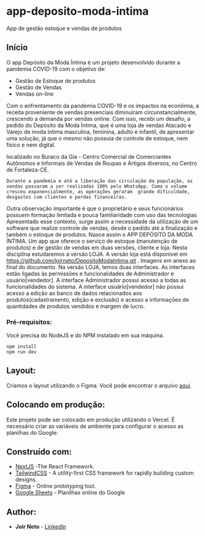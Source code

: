 # app-deposito-moda-intima

App de gestão estoque e vendas de produtos
 
## Início

  O app Depósito da Moda Íntima é um projeto desenvolvido durante a pandemia COVID-19 com o objetivo de:
  * Gestão de Estoque de produtos
  * Gestão de Vendas
  * Vendas on-line
  
  Com o enfrentamento da pandemia COVID-19 e os impactos na econômia, a receita proveniente de vendas presenciais diminuiram circunstancialmente, crescendo a demanda por vendas online. Com isso, recebi um desafio, a pedido do Depósito da Moda Íntima, que é uma loja de vendas Atacado e Varejo de moda íntima masculina, feminina, adulto e infantil, de apresentar uma solução, já que o mesmo não possuia de controle de estoque, nem físico e nem digital.
  
   localizado no Buraco da Gia - Centro Comercial de Comerciantes Autônomos e Informais de Vendas de Roupas e Artigos diversos, no Centro de Fortaleza-CE.

    Durante a pandemia e até a liberação das circulação da população, as vendas passaram a ser realizadas 100% pelo WhatsApp. Como o volume cresceu exponencialmente, as operações geraram  grande dificuldade, desgastes com clientes e perdas financeiras.
Outra observação importante é que o proprietário e seus funcionários possuem formação limitada e pouca familiaridade com uso das tecnologias
Apresentado esse contexto, surge assim a necessidade da utilização de um software que realize controle de vendas, desde o pedido até a finalização e também o estoque de produtos.
Nasce assim o APP DEPÓSITO DA MODA ÍNTIMA. Um app que oferece o serviço de estoque (manutenção de produtos) e de gestão de vendas em duas versões, cliente e loja.
Nesta disciplina estudaremos a versão LOJA. A versão loja está disponível em https://github.com/joirneto/DepositoModaIntima.git . Imagens em anexo ao final do documento.
Na versão LOJA, temos duas interfaces. As interfaces estão ligadas às permissões e funcionalidades de Administrador e usuário[vendedor]. A interface Administrador possui acesso a todas as funcionalidades do sistema. A interface usuário[vendedor] não possui acesso a edição ao banco de dados relacionados aos produtos(cadastramento, edição e exclusão) e acesso a informações de quantidades de produtos vendidos e margem de lucro.

### Pré-requisitos:

Você precisa do NodeJS e do NPM instalado em sua máquina.

```
npm install
npm run dev
```

## Layout:

Criamos o layout utilizando o Figma. Você pode encontrar o arquivo [aqui](https://www.figma.com/file/PXBVsUfwlCjNF4DiN1c4Iv/palpite-box-JN).

## Colocando em produção:

Este projeto pode ser colocado em produção utilizando o Vercel. É necessário criar as variáveis de ambiente para configurar o acesso as planilhas do Google:


## Construído com:

* [NextJS](https://nextjs.org/) -The React Framework.
* [TailwindCSS](https://tailwindcss.com/) - A utility-first CSS framework for
rapidly building custom designs.
* [Figma](https://figma.com/) - Online prototyping tool.
* [Google Sheets](https://drive.google.com) - Planilhas online do Google

## Author:

* **Joir Neto** - [LinkedIn](https://www.linkedin.com/in/joir-neto/)
